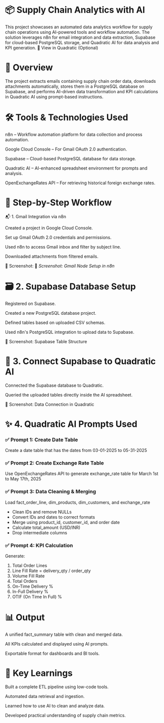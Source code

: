 # 📦 Supply Chain Analytics with AI

This project showcases an automated data analytics workflow for supply chain operations using AI-powered tools and workflow automation. The solution leverages n8n for email integration and data extraction, Supabase for cloud-based PostgreSQL storage, and Quadratic AI for data analysis and KPI generation.
🔗 View in Quadratic (Optional)


# 🧾 Overview

The project extracts emails containing supply chain order data, downloads attachments automatically, stores them in a PostgreSQL database on Supabase, and performs AI-driven data transformation and KPI calculations in Quadratic AI using prompt-based instructions.

# 🛠️ Tools & Technologies Used

n8n – Workflow automation platform for data collection and process automation.

Google Cloud Console – For Gmail OAuth 2.0 authentication.

Supabase – Cloud-based PostgreSQL database for data storage.

Quadratic AI – AI-enhanced spreadsheet environment for prompts and analysis.

OpenExchangeRates API – For retrieving historical foreign exchange rates.


# 🧩 Step-by-Step Workflow

📬 1. Gmail Integration via n8n

Created a project in Google Cloud Console.

Set up Gmail OAuth 2.0 credentials and permissions.

Used n8n to access Gmail inbox and filter by subject line.

Downloaded attachments from filtered emails.

📸 Screenshot: 📸 *Screenshot: Gmail Node Setup in n8n*  




# 🗃️ 2. Supabase Database Setup

Registered on Supabase.

Created a new PostgreSQL database project.

Defined tables based on uploaded CSV schemas.

Used n8n's PostgreSQL integration to upload data to Supabase.

📸 Screenshot: Supabase Table Structure


# 🔗 3. Connect Supabase to Quadratic AI

Connected the Supabase database to Quadratic.

Queried the uploaded tables directly inside the AI spreadsheet.

📸 Screenshot: Data Connection in Quadratic

# ✨ 4. Quadratic AI Prompts Used

### ✅ Prompt 1: Create Date Table
Create a date table that has the dates from 03-01-2025 to 05-31-2025
### ✅ Prompt 2: Create Exchange Rate Table
Use OpenExchangeRates API to generate exchange_rate table for March 1st to May 17th, 2025
### ✅ Prompt 3: Data Cleaning & Merging
Load fact_order_line, dim_products, dim_customers, and exchange_rate
- Clean IDs and remove NULLs
- Convert IDs and dates to correct formats
- Merge using product_id, customer_id, and order date
- Calculate total_amount (USD/INR)
- Drop intermediate columns

### ✅ Prompt 4: KPI Calculation
Generate:
1. Total Order Lines
2. Line Fill Rate = delivery_qty / order_qty
3. Volume Fill Rate
4. Total Orders
5. On-Time Delivery %
6. In-Full Delivery %
7. OTIF (On Time In Full) %

# 📊 Output

A unified fact_summary table with clean and merged data.

All KPIs calculated and displayed using AI prompts.

Exportable format for dashboards and BI tools.

# 🌟 Key Learnings

Built a complete ETL pipeline using low-code tools.

Automated data retrieval and ingestion.

Learned how to use AI to clean and analyze data.

Developed practical understanding of supply chain metrics.

